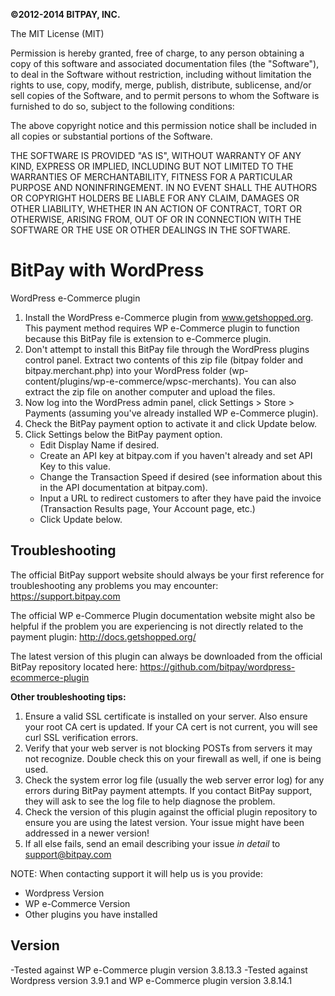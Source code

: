 <strong>©2012-2014 BITPAY, INC.</strong>

The MIT License (MIT)

Permission is hereby granted, free of charge, to any person obtaining a copy
of this software and associated documentation files (the "Software"), to deal
in the Software without restriction, including without limitation the rights
to use, copy, modify, merge, publish, distribute, sublicense, and/or sell
copies of the Software, and to permit persons to whom the Software is
furnished to do so, subject to the following conditions:

The above copyright notice and this permission notice shall be included in
all copies or substantial portions of the Software.

THE SOFTWARE IS PROVIDED "AS IS", WITHOUT WARRANTY OF ANY KIND, EXPRESS OR
IMPLIED, INCLUDING BUT NOT LIMITED TO THE WARRANTIES OF MERCHANTABILITY,
FITNESS FOR A PARTICULAR PURPOSE AND NONINFRINGEMENT. IN NO EVENT SHALL THE
AUTHORS OR COPYRIGHT HOLDERS BE LIABLE FOR ANY CLAIM, DAMAGES OR OTHER
LIABILITY, WHETHER IN AN ACTION OF CONTRACT, TORT OR OTHERWISE, ARISING FROM,
OUT OF OR IN CONNECTION WITH THE SOFTWARE OR THE USE OR OTHER DEALINGS IN
THE SOFTWARE.


BitPay with WordPress
=====================

WordPress e-Commerce plugin

1. Install the WordPress e-Commerce plugin from www.getshopped.org. This payment method requires WP e-Commerce plugin to function because this BitPay file is extension to e-Commerce plugin.
2. Don't attempt to install this BitPay file through the WordPress plugins control panel.  Extract two contents of this zip file (bitpay folder and bitpay.merchant.php) into your WordPress folder (wp-content/plugins/wp-e-commerce/wpsc-merchants).  You can also extract the zip file on another computer and upload the files.
3. Now log into the WordPress admin panel, click Settings > Store > Payments (assuming you've already installed WP e-Commerce plugin).
4. Check the BitPay payment option to activate it and click Update below.
5. Click Settings below the BitPay payment option.
    * Edit Display Name if desired.
    * Create an API key at bitpay.com if you haven't already and set API Key to this value.
    * Change the Transaction Speed if desired (see information about this in the API documentation at bitpay.com).
    * Input a URL to redirect customers to after they have paid the invoice (Transaction Results page, Your Account page, etc.)
    * Click Update below.


Troubleshooting
----------------
The official BitPay support website should always be your first reference for
troubleshooting any problems you may encounter: https://support.bitpay.com

The official WP e-Commerce Plugin documentation website might also be helpful
if the problem you are experiencing is not directly related to the payment
plugin: http://docs.getshopped.org/

The latest version of this plugin can always be downloaded from the official BitPay
repository located here:  https://github.com/bitpay/wordpress-ecommerce-plugin

<strong>Other troubleshooting tips:</strong>

1. Ensure a valid SSL certificate is installed on your server. Also ensure your root CA cert is
   updated. If your CA cert is not current, you will see curl SSL verification errors.
2. Verify that your web server is not blocking POSTs from servers it may not recognize. Double
   check this on your firewall as well, if one is being used.
3. Check the system error log file (usually the web server error log) for any errors during BitPay 
   payment attempts. If you contact BitPay support, they will ask to see the log file to help diagnose 
   the problem.
4. Check the version of this plugin against the official plugin repository to ensure you are using
   the latest version. Your issue might have been addressed in a newer version!
5. If all else fails, send an email describing your issue *in detail* to support@bitpay.com

NOTE: When contacting support it will help us is you provide:
* Wordpress Version
* WP e-Commerce Version
* Other plugins you have installed



Version
-------
-Tested against WP e-Commerce plugin version 3.8.13.3
-Tested against Wordpress version 3.9.1 and WP e-Commerce plugin version 3.8.14.1
